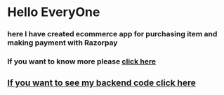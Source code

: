 <h1>Hello EveryOne</h1>
<h3>here I have created ecommerce app for purchasing item and making payment with Razorpay</h3>
<h3>If you want to know more please <a href="https://super-toffee-87905c.netlify.app"/> click here 

<h3>If you want to see my backend code  <a href="https://github.com/midhun786/b37wdcapstone-backend"/> click here 
